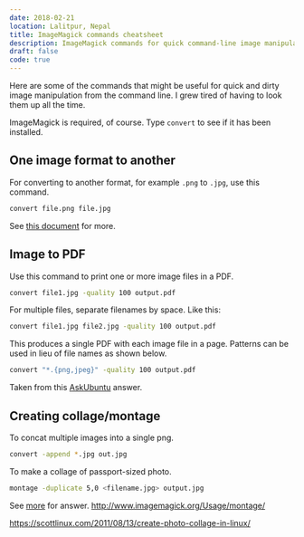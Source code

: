 ```yaml
---
date: 2018-02-21
location: Lalitpur, Nepal
title: ImageMagick commands cheatsheet
description: ImageMagick commands for quick command-line image manipulations
draft: false
code: true
---
```


Here are some of the commands that might be useful for quick and dirty image manipulation
from the command line. I grew tired of having to look them up all the time.

ImageMagick is required, of course. Type `convert` to see if it has been installed.


## One image format to another

For converting to another format, for example `.png` to `.jpg`, use this command.

```bash
convert file.png file.jpg
```

See [this document](https://www.imagemagick.org/script/convert.php) for more.

## Image to PDF

Use this command to print one or more image files in a PDF.

```bash
convert file1.jpg -quality 100 output.pdf
```

For multiple files, separate filenames by space. Like this:

```bash
convert file1.jpg file2.jpg -quality 100 output.pdf
```

This produces a single PDF with each image file in a page.
Patterns can be used in lieu of file names as shown below.

```bash
convert "*.{png,jpeg}" -quality 100 output.pdf
```

Taken from this [AskUbuntu](https://askubuntu.com/a/557975) answer.


## Creating collage/montage

To concat multiple images into a single png.

```bash
convert -append *.jpg out.jpg
```

To make a collage of passport-sized photo.

```bash
montage -duplicate 5,0 <filename.jpg> output.jpg
```

See [more](http://www.imagemagick.org/script/montage.php) for answer.
http://www.imagemagick.org/Usage/montage/

https://scottlinux.com/2011/08/13/create-photo-collage-in-linux/
